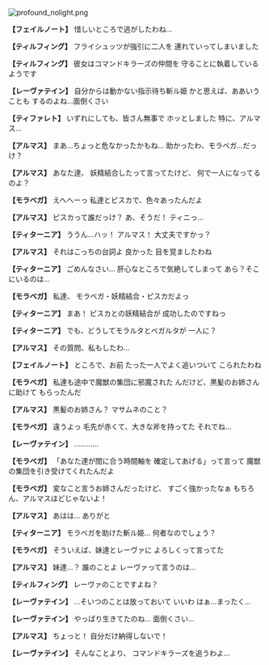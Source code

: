 
![profound_nolight.png](../images/backgrounds/profound_nolight.png)

**【フェイルノート】**
惜しいところで逃がしたわね…

**【ティルフィング】**
フライシュッツが強引に二人を
連れていってしまいました

**【ティルフィング】**
彼女はコマンドキラーズの仲間を
守ることに執着しているようです

**【レーヴァテイン】**
自分からは動かない指示待ち斬ル姫
かと思えば、ああいうことも
するのよね…面倒くさい

**【ティファレト】**
いずれにしても、皆さん無事で
ホッとしました
特に、アルマス…

**【アルマス】**
まあ…ちょっと危なかったかもね…
助かったわ、モラベガ…だっけ？

**【アルマス】**
あなた達、
妖精結合したって言ってたけど、
何で一人になってるのよ？

**【モラベガ】**
えへへーっ
私達とピスカで、色々あったんだよ

**【アルマス】**
ピスカって誰だっけ？
あ、そうだ！
ティニっ…

**【ティターニア】**
ううん…ハッ！
アルマス！
大丈夫ですかっ？

**【アルマス】**
それはこっちの台詞よ
良かった
目を覚ましたわね

**【ティターニア】**
ごめんなさい…
肝心なところで気絶してしまって
あら？そこにいるのは…

**【モラベガ】**
私達、
モラベガ・妖精結合・ピスカだよっ

**【ティターニア】**
まあ！
ピスカとの妖精結合が
成功したのですねっ

**【ティターニア】**
でも、どうしてモラルタとベガルタが
一人に？

**【アルマス】**
その質問、私もしたわ…

**【フェイルノート】**
ところで、お前
たった一人でよく追いついて
こられたわね

**【モラベガ】**
私達も途中で魔獣の集団に邪魔された
んだけど、黒髪のお姉さんに助けて
もらったんだ

**【アルマス】**
黒髪のお姉さん？
マサムネのこと？

**【モラベガ】**
違うよっ
毛先が赤くて、大きな斧を持ってた
それでね…

**【レーヴァテイン】**
…………

**【モラベガ】**
「あなた達が間に合う時間軸を
確定してあげる」って言って
魔獣の集団を引き受けてくれたんだよ

**【モラベガ】**
変なこと言うお姉さんだったけど、
すごく強かったなぁ
もちろん、アルマスほどじゃないよ！

**【アルマス】**
あはは…
ありがと

**【ティターニア】**
モラベガを助けた斬ル姫…
何者なのでしょう？

**【モラベガ】**
そういえば、妹達とレーヴァに
よろしくって言ってた

**【アルマス】**
妹達…？
誰のことよ
レーヴァって言うのは…

**【ティルフィング】**
レーヴァのことですよね？

**【レーヴァテイン】**
…そいつのことは放っておいて
いいわ
はぁ…まったく…

**【レーヴァテイン】**
やっぱり生きてたのね…
面倒くさい…

**【アルマス】**
ちょっと！
自分だけ納得しないで！

**【レーヴァテイン】**
そんなことより、
コマンドキラーズを追うわよ…